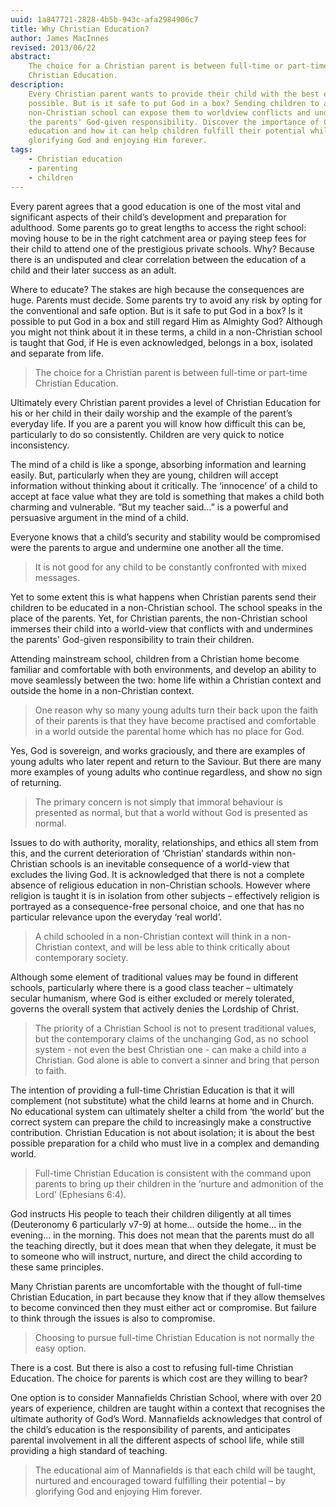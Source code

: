 ```yaml
---
uuid: 1a847721-2828-4b5b-943c-afa2984906c7
title: Why Christian Education?
author: James MacInnes
revised: 2013/06/22
abstract:
    The choice for a Christian parent is between full-time or part-time
    Christian Education.
description:
    Every Christian parent wants to provide their child with the best education
    possible. But is it safe to put God in a box? Sending children to a
    non-Christian school can expose them to worldview conflicts and undermine
    the parents' God-given responsibility. Discover the importance of Christian
    education and how it can help children fulfill their potential while
    glorifying God and enjoying Him forever.
tags:
    - Christian education
    - parenting
    - children
---
```


Every parent agrees that a good education is one of the most vital and
significant aspects of their child’s development and preparation for adulthood.
Some parents go to great lengths to access the right school: moving house to be
in the right catchment area or paying steep fees for their child to attend one
of the prestigious private schools. Why? Because there is an undisputed and
clear correlation between the education of a child and their later success as an
adult.

Where to educate? The stakes are high because the consequences are huge. Parents
must decide. Some parents try to avoid any risk by opting for the conventional
and safe option. But is it safe to put God in a box? Is it possible to put God
in a box and still regard Him as Almighty God? Although you might not think
about it in these terms, a child in a non-Christian school is taught that God,
if He is even acknowledged, belongs in a box, isolated and separate from life.

> The choice for a Christian parent is between full-time or part-time Christian
> Education.

Ultimately every Christian parent provides a level of Christian Education for
his or her child in their daily worship and the example of the parent’s everyday
life. If you are a parent you will know how difficult this can be, particularly
to do so consistently. Children are very quick to notice inconsistency.

The mind of a child is like a sponge, absorbing information and learning easily.
But, particularly when they are young, children will accept information without
thinking about it critically. The ‘innocence’ of a child to accept at face value
what they are told is something that makes a child both charming and vulnerable.
“But my teacher said…” is a powerful and persuasive argument in the mind of a
child.

Everyone knows that a child’s security and stability would be compromised were
the parents to argue and undermine one another all the time.

> It is not good for any child to be constantly confronted with mixed messages.

Yet to some extent this is what happens when Christian parents send their
children to be educated in a non-Christian school. The school speaks in the
place of the parents. Yet, for Christian parents, the non-Christian school
immerses their child into a world-view that conflicts with and undermines the
parents' God-given responsibility to train their children.

Attending mainstream school, children from a Christian home become familiar and
comfortable with both environments, and develop an ability to move seamlessly
between the two: home life within a Christian context and outside the home in a
non-Christian context.

> One reason why so many young adults turn their back upon the faith of their
> parents is that they have become practised and comfortable in a world outside
> the parental home which has no place for God.

Yes, God is sovereign, and works graciously, and there are examples of young
adults who later repent and return to the Saviour. But there are many more
examples of young adults who continue regardless, and show no sign of returning.

> The primary concern is not simply that immoral behaviour is presented as
> normal, but that a world without God is presented as normal.

Issues to do with authority, morality, relationships, and ethics all stem from
this, and the current deterioration of ‘Christian’ standards within
non-Christian schools is an inevitable consequence of a world-view that excludes
the living God. It is acknowledged that there is not a complete absence of
religious education in non-Christian schools. However where religion is taught
it is in isolation from other subjects – effectively religion is portrayed as a
consequence-free personal choice, and one that has no particular relevance upon
the everyday ‘real world’.

> A child schooled in a non-Christian context will think in a non-Christian
> context, and will be less able to think critically about contemporary society.

Although some element of traditional values may be found in different schools,
particularly where there is a good class teacher – ultimately secular humanism,
where God is either excluded or merely tolerated, governs the overall system
that actively denies the Lordship of Christ.

> The priority of a Christian School is not to present traditional values, but
> the contemporary claims of the unchanging God, as no school system - not even
> the best Christian one - can make a child into a Christian. God alone is able
> to convert a sinner and bring that person to faith.

The intention of providing a full-time Christian Education is that it will
complement (not substitute) what the child learns at home and in Church. No
educational system can ultimately shelter a child from ‘the world’ but the
correct system can prepare the child to increasingly make a constructive
contribution. Christian Education is not about isolation; it is about the best
possible preparation for a child who must live in a complex and demanding world.

> Full-time Christian Education is consistent with the command upon parents to
> bring up their children in the ‘nurture and admonition of the Lord’ (Ephesians
> 6:4).

God instructs His people to teach their children diligently at all times
(Deuteronomy 6 particularly v7-9) at home… outside the home… in the evening… in
the morning. This does not mean that the parents must do all the teaching
directly, but it does mean that when they delegate, it must be to someone who
will instruct, nurture, and direct the child according to these same principles.

Many Christian parents are uncomfortable with the thought of full-time Christian
Education, in part because they know that if they allow themselves to become
convinced then they must either act or compromise. But failure to think through
the issues is also to compromise.

> Choosing to pursue full-time Christian Education is not normally the easy
> option.

There is a cost. But there is also a cost to refusing full-time Christian
Education. The choice for parents is which cost are they willing to bear?

One option is to consider Mannafields Christian School, where with over 20 years
of experience, children are taught within a context that recognises the ultimate
authority of God’s Word. Mannafields acknowledges that control of the child’s
education is the responsibility of parents, and anticipates parental involvement
in all the different aspects of school life, while still providing a high
standard of teaching.

> The educational aim of Mannafields is that each child will be taught, nurtured
> and encouraged toward fulfilling their potential – by glorifying God and
> enjoying Him forever.
